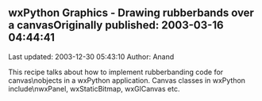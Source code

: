 ## wxPython Graphics - Drawing rubberbands over a canvasOriginally published: 2003-03-16 04:44:41 
Last updated: 2003-12-30 05:43:10 
Author: Anand  
 
This recipe talks about how to implement rubberbanding code for canvas\nobjects in a wxPython application. Canvas classes in wxPython include\nwxPanel, wxStaticBitmap, wxGlCanvas etc.